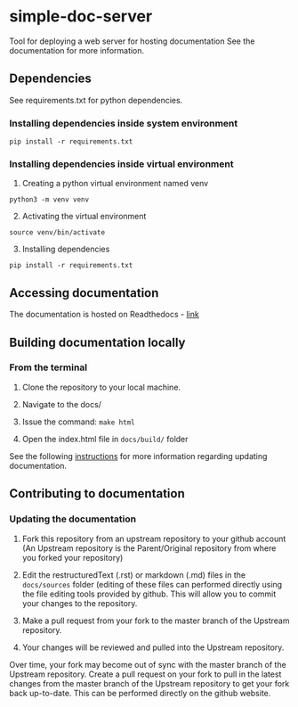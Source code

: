# simple-doc-server
Tool for deploying a web server for hosting documentation
See the documentation for more information.

## Dependencies

See requirements.txt for python dependencies.

### Installing dependencies inside system environment

```commandline
pip install -r requirements.txt
```

### Installing dependencies inside virtual environment

1. Creating a python virtual environment named venv
```commandline
python3 -m venv venv
```
2. Activating the virtual environment
```commandline
source venv/bin/activate
```
3. Installing dependencies
```commandline
pip install -r requirements.txt
```

## Accessing documentation

The documentation is hosted on Readthedocs - [link](https://simple-doc-server.readthedocs.io/en/latest/index.html)

## Building documentation locally

### From the terminal
1. Clone the repository to your local machine.

2. Navigate to the docs/

3. Issue the command: `make html`

4. Open the index.html file in `docs/build/` folder

See the following [instructions](https://research-software-development-tutorials.readthedocs.io/en/latest/beginner/documenting_code/updating_documentation.html#updating-documentation) for more information regarding updating documentation.

## Contributing to documentation

### Updating the documentation
1. Fork this repository from an upstream repository to your github account (An Upstream repository is the Parent/Original repository from where you forked your repository)

2. Edit the restructuredText (.rst) or markdown (.md) files in the 
`docs/sources` folder (editing of these files can performed directly using the 
file editing tools provided by github. This will allow you to commit your 
changes to the repository.

3. Make a pull request from your fork to the master branch of the Upstream repository.

4. Your changes will be reviewed and pulled into the Upstream repository.

Over time, your fork may become out of sync with the master branch of the Upstream repository. Create a pull request on your fork to pull in the latest changes from the master branch of the Upstream repository to get your fork back up-to-date. This can be performed directly on the github website.

